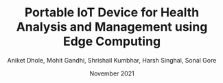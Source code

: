 ---
title: 'Portable IoT Device for Health Analysis and Management using Edge Computing'
date: November 2021
date_display: "November 2021 (Under Review)"
featured_image: '/images/rp1.png'
author: Aniket Dhole, Mohit Gandhi, Shrishail Kumbhar, Harsh Singhal, Sonal Gore
conference: Elsevier - Journal of Systems and Software
excerpt: 
paper_text: [paper]
paper_url: 
video_text: [video]
video_url: 
award: 
---